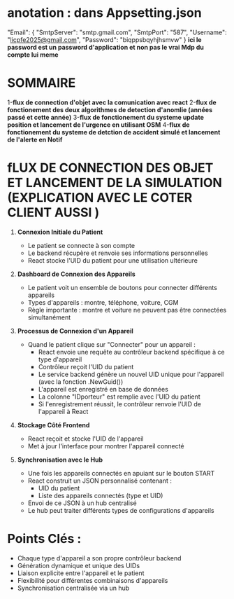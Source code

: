 # anotation : dans Appsetting.json
 "Email": {
    "SmtpServer": "smtp.gmail.com",
    "SmtpPort": "587",
    "Username": "licpfe2025@gmail.com",
    "Password": "biqppsbqyhjhsmvw" 
  } 
**ici le password est un password d'application et non pas le vrai Mdp du compte lui meme** 



# SOMMAIRE
1-**flux de connection d'objet avec la comunication avec react**
2-**flux de fonctionement des deux algorithmes de detection d'anomlie (années passé et cette année)**
3-**flux de fonctionement du systeme update position et lancement de l'urgence en utilisant OSM** 
4-**flux de fonctionement du systeme de detction de accident simulé et lancement de l'alerte en Notif**


# fLUX DE CONNECTION DES OBJET ET LANCEMENT DE LA SIMULATION (EXPLICATION AVEC LE COTER CLIENT  AUSSI )


1. **Connexion Initiale du Patient**
   - Le patient se connecte à son compte
   - Le backend récupère et renvoie ses informations personnelles
   - React stocke l'UID du patient pour une utilisation ultérieure

2. **Dashboard de Connexion des Appareils**
   - Le patient voit un ensemble de boutons pour connecter différents appareils
   - Types d'appareils : montre, téléphone, voiture, CGM
   - Règle importante : montre et voiture ne peuvent pas être connectées simultanément

3. **Processus de Connexion d'un Appareil**
   - Quand le patient clique sur "Connecter" pour un appareil :
     * React envoie une requête au contrôleur backend spécifique à ce type d'appareil
     * Contrôleur reçoit l'UID du patient
     * Le service backend génère un nouvel UID unique pour l'appareil (avec la fonction .NewGuid())
     * L'appareil est enregistré en base de données
     * La colonne "IDporteur" est remplie avec l'UID du patient
     * Si l'enregistrement réussit, le contrôleur renvoie l'UID de l'appareil à React

4. **Stockage Côté Frontend**
   - React reçoit et stocke l'UID de l'appareil
   - Met à jour l'interface pour montrer l'appareil connecté

5. **Synchronisation avec le Hub**
   - Une fois les appareils connectés en apuiant sur le bouton START
   - React construit un JSON personnalisé contenant :
     * UID du patient
     * Liste des appareils connectés (type et UID)
   - Envoi de ce JSON à un hub centralisé
   - Le hub peut traiter différents types de configurations d'appareils

# Points Clés :
- Chaque type d'appareil a son propre contrôleur backend
- Génération dynamique et unique des UIDs
- Liaison explicite entre l'appareil et le patient
- Flexibilité pour différentes combinaisons d'appareils
- Synchronisation centralisée via un hub